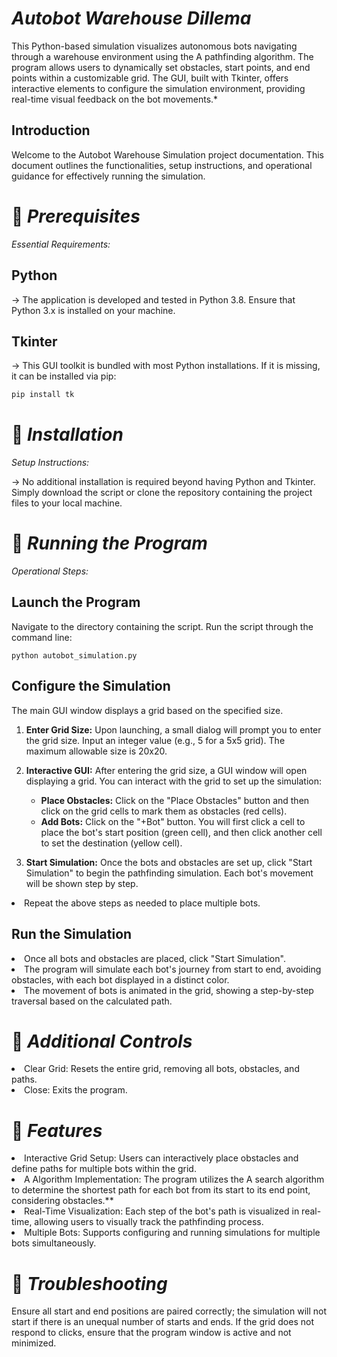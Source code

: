 *<h1>Autobot Warehouse Dillema</h1>*
This Python-based simulation visualizes autonomous bots navigating through a warehouse environment using the A pathfinding algorithm. The program allows users to dynamically set obstacles, start points, and end points within a customizable grid. The GUI, built with Tkinter, offers interactive elements to configure the simulation environment, providing real-time visual feedback on the bot movements.*

<h2>Introduction</h2>

Welcome to the Autobot Warehouse Simulation project documentation. This document outlines the functionalities, setup instructions, and operational guidance for effectively running the simulation.

<h1>📅 <i>Prerequisites</i> </h1>

  <i>Essential Requirements:</i>
  
  <h2>Python</h2>
  
  -> The application is developed and tested in Python 3.8. Ensure that Python 3.x is installed on your machine.
  
  <h2>Tkinter</h2>
  
  -> This GUI toolkit is bundled with most Python installations. If it is missing, it can be installed via pip:
  
```bash
pip install tk
```

<h1>📅<i> Installation</i> </h1>

<i>Setup Instructions:</i>

-> No additional installation is required beyond having Python and Tkinter. Simply download the script or clone the repository containing the project files to your local machine.

<h1>📅 <i>Running the Program</i> </h1>

<i>Operational Steps:</i>

<h2>Launch the Program</h2>

Navigate to the directory containing the script.
Run the script through the command line:
```
python autobot_simulation.py
```


<h2>Configure the Simulation</h2>

The main GUI window displays a grid based on the specified size.<br>
1. **Enter Grid Size:** Upon launching, a small dialog will prompt you to enter the grid size. Input an integer value (e.g., 5 for a 5x5 grid). The maximum allowable size is 20x20.

2. **Interactive GUI:** After entering the grid size, a GUI window will open displaying a grid. You can interact with the grid to set up the simulation:
   - **Place Obstacles:** Click on the "Place Obstacles" button and then click on the grid cells to mark them as obstacles (red cells).
   - **Add Bots:** Click on the "+Bot" button. You will first click a cell to place the bot's start position (green cell), and then click another cell to set the destination (yellow cell).

3. **Start Simulation:** Once the bots and obstacles are set up, click "Start Simulation" to begin the pathfinding simulation. Each bot's movement will be shown step by step.
<li>Repeat the above steps as needed to place multiple bots.
<h2>Run the Simulation</h2>

<li>Once all bots and obstacles are placed, click "Start Simulation".<br> 
<li>The program will simulate each bot's journey from start to end, avoiding obstacles, with each bot displayed in a distinct color.<br>
<li>The movement of bots is animated in the grid, showing a step-by-step traversal based on the calculated path.
<h1>📅 <i>Additional Controls</i> </h1>

<li>Clear Grid: Resets the entire grid, removing all bots, obstacles, and paths.<br>
<li>Close: Exits the program.
<h1>📅 <i>Features</i> </h1>

<li>Interactive Grid Setup: Users can interactively place obstacles and define paths for multiple bots within the grid.<br>
<li>A Algorithm Implementation: The program utilizes the A search algorithm to determine the shortest path for each bot from its start to its end point, considering obstacles.**<br>
<li>Real-Time Visualization: Each step of the bot's path is visualized in real-time, allowing users to visually track the pathfinding process.<br>
<li>Multiple Bots: Supports configuring and running simulations for multiple bots simultaneously.
<h1>📅 <i>Troubleshooting</i> </h1>

Ensure all start and end positions are paired correctly; the simulation will not start if there is an unequal number of starts and ends.
If the grid does not respond to clicks, ensure that the program window is active and not minimized.










